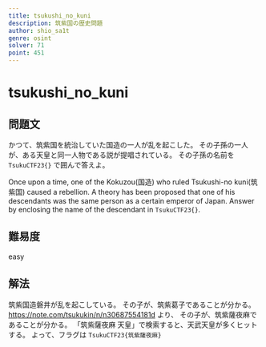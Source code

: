 ```yaml
---
title: tsukushi_no_kuni
description: 筑紫国の歴史問題
author: shio_sa1t
genre: osint
solver: 71
point: 451
---
```


# tsukushi_no_kuni
## 問題文
かつて、筑紫国を統治していた国造の一人が乱を起こした。
その子孫の一人が、ある天皇と同一人物である説が提唱されている。
その子孫の名前を `TsukuCTF23{}` で囲んで答えよ。

Once upon a time, one of the Kokuzou(国造) who ruled Tsukushi-no kuni(筑紫国) caused a rebellion.
A theory has been proposed that one of his descendants was the same person as a certain emperor of Japan.
Answer by enclosing the name of the descendant in `TsukuCTF23{}`.

## 難易度
easy

## 解法
筑紫国造磐井が乱を起こしている。
その子が、筑紫葛子であることが分かる。
https://note.com/tsukukin/n/n30687554181d より、
その子が、筑紫薩夜麻であることが分かる。
「筑紫薩夜麻 天皇」で検索すると、天武天皇が多くヒットする。
よって、フラグは `TsukuCTF23{筑紫薩夜麻}`

